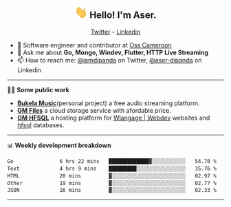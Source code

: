 <h2 align="center"> <img src="https://github.com/gabriel-TheCode/gabriel-TheCode/blob/master/gifs/Hi.gif" width="30px"> Hello! I'm Aser.</h2>
<p align="center">
  <a href="https://twitter.com/iamdipanda">Twitter</a> - 
  <a href="https://www.linkedin.com/in/aser-dipanda/">Linkedin</a>
</p>


- 🔭 Software engineer and contributor at [Oss Cameroon](https://github.com/osscameroon)
- 💬 Ask me about **Go, Mongo, Windev, Flutter, HTTP Live Streaming**
- 📫 How to reach me: [@iamdipanda](https://twitter.com/iamdipanda) on Twitter, [@aser-dipanda](https://www.linkedin.com/in/aser-dipanda/) on Linkedin

-------

👨‍💻 **Some public work**

- **[Bukela Music](https://music.bukela.co)**(personal project) a free audio streaming platform. 
- **[GM Files](https://gamesmania.io)** a cloud storage service with afordable price.
- **[GM HFSQL](https://gamesmania.io)** a hosting platform for [Wlangage | Webdev](https://pcsoft.fr/webdev/index.html) websites and [hfsql](https://pcsoft.fr/accueilpub/hfsql.htm) databases.
-------

📊 **Weekly development breakdown**

<!--START_SECTION:waka-->

```txt
Go               6 hrs 22 mins   █████████████▓░░░░░░░░░░░   54.70 %
Text             4 hrs 9 mins    █████████░░░░░░░░░░░░░░░░   35.76 %
HTML             20 mins         ▓░░░░░░░░░░░░░░░░░░░░░░░░   02.97 %
Other            19 mins         ▓░░░░░░░░░░░░░░░░░░░░░░░░   02.77 %
JSON             16 mins         ▓░░░░░░░░░░░░░░░░░░░░░░░░   02.33 %
```

<!--END_SECTION:waka-->

-------
